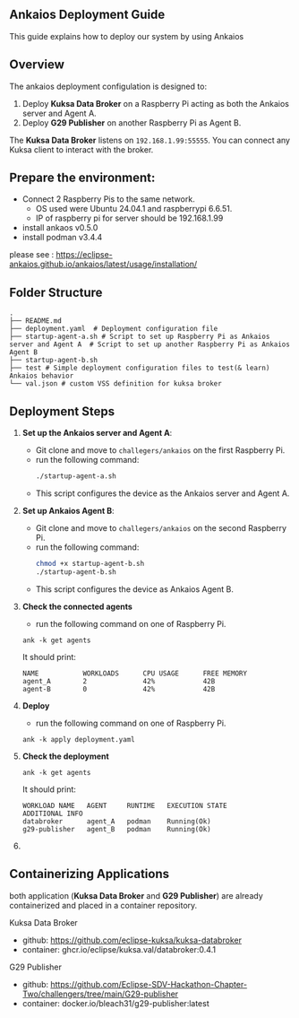 
## Ankaios Deployment Guide
This guide explains how to deploy our system by using Ankaios

## Overview

The ankaios deployment configulation is designed to:

1. Deploy  **Kuksa Data Broker** on a Raspberry Pi acting as both the Ankaios server and Agent A. 
2. Deploy **G29 Publisher** on another Raspberry Pi as Agent B. 

The **Kuksa Data Broker** listens on `192.168.1.99:55555`. You can connect any Kuksa client to interact with the broker.


## **Prepare the environment**:
* Connect 2 Raspberry Pis to the same network.
  * OS used were Ubuntu 24.04.1 and raspberrypi 6.6.51.
  * IP of raspberry pi for server should be 192.168.1.99
* install ankaos v0.5.0 
* install podman v3.4.4

please see : https://eclipse-ankaios.github.io/ankaios/latest/usage/installation/



## Folder Structure
```
.
├── README.md
├── deployment.yaml  # Deployment configuration file 
├── startup-agent-a.sh # Script to set up Raspberry Pi as Ankaios server and Agent A  # Script to set up another Raspberry Pi as Ankaios Agent B
├── startup-agent-b.sh
├── test # Simple deployment configuration files to test(& learn) Ankaios behavior
└── val.json # custom VSS definition for kuksa broker
```


## Deployment Steps

1. **Set up the Ankaios server and Agent A**:
   - Git clone and move to `challegers/ankaios` on the first Raspberry Pi.
   - run the following command:
     ```bash
     ./startup-agent-a.sh
     ```
   - This script configures the device as the Ankaios server and Agent A.

1. **Set up Ankaios Agent B**:
   - Git clone and move to `challegers/ankaios` on the second Raspberry Pi.
   - run the following command:
     ```bash
     chmod +x startup-agent-b.sh
     ./startup-agent-b.sh
     ```
   - This script configures the device as Ankaios Agent B.

1. **Check the connected agents**
   - run the following command on one of Raspberry Pi.
   ```
   ank -k get agents
   ```
   It should print:

   ```
   NAME           WORKLOADS      CPU USAGE      FREE MEMORY
   agent_A        2              42%            42B
   agent-B        0              42%            42B
   ```

1. **Deploy**
   - run the following command on one of Raspberry Pi.
   ```
   ank -k apply deployment.yaml
   ```
1. **Check the deployment**
   ```
   ank -k get agents
   ```
   It should print:
   ```
   WORKLOAD NAME   AGENT     RUNTIME   EXECUTION STATE          ADDITIONAL INFO
   databroker      agent_A   podman    Running(Ok)
   g29-publisher   agent_B   podman    Running(Ok)
   ```
1. 

## Containerizing Applications

both application (**Kuksa Data Broker** and **G29 Publisher**) are already containerized and placed in a container repository.

Kuksa Data Broker
* github: https://github.com/eclipse-kuksa/kuksa-databroker
* container: ghcr.io/eclipse/kuksa.val/databroker:0.4.1

G29 Publisher
* github: https://github.com/Eclipse-SDV-Hackathon-Chapter-Two/challengers/tree/main/G29-publisher
* container: docker.io/bleach31/g29-publisher:latest
